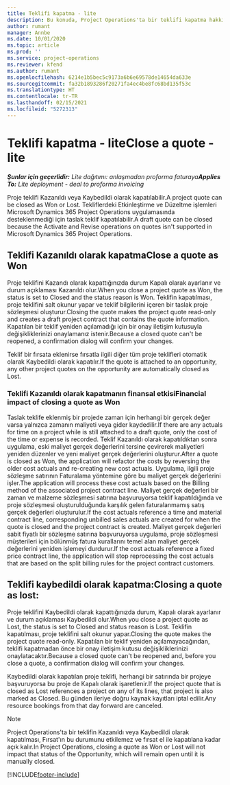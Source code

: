 ```yaml
---
title: Teklifi kapatma - lite
description: Bu konuda, Project Operations'ta bir teklifi kapatma hakkında bilgiler sağlanmaktadır.
author: rumant
manager: Annbe
ms.date: 10/01/2020
ms.topic: article
ms.prod: ''
ms.service: project-operations
ms.reviewer: kfend
ms.author: rumant
ms.openlocfilehash: 6214e1b5bec5c9173a6b6e69578de14654da633e
ms.sourcegitcommit: fa32b1893286f20271fa4ec4be8fc68bd135f53c
ms.translationtype: HT
ms.contentlocale: tr-TR
ms.lasthandoff: 02/15/2021
ms.locfileid: "5272313"
---
```

# <a name="close-a-quote---lite"></a><span data-ttu-id="7ab4f-103">Teklifi kapatma - lite</span><span class="sxs-lookup"><span data-stu-id="7ab4f-103">Close a quote - lite</span></span>

<span data-ttu-id="7ab4f-104">_**Şunlar için geçerlidir:** Lite dağıtımı: anlaşmadan proforma faturaya_</span><span class="sxs-lookup"><span data-stu-id="7ab4f-104">_**Applies To:** Lite deployment - deal to proforma invoicing_</span></span>

<span data-ttu-id="7ab4f-105">Proje teklifi Kazanıldı veya Kaybedildi olarak kapatılabilir.</span><span class="sxs-lookup"><span data-stu-id="7ab4f-105">A project quote can be closed as Won or Lost.</span></span> <span data-ttu-id="7ab4f-106">Tekliflerdeki Etkinleştirme ve Düzeltme işlemleri Microsoft Dynamics 365 Project Operations uygulamasında desteklenmediği için taslak teklif kapatılabilir.</span><span class="sxs-lookup"><span data-stu-id="7ab4f-106">A draft quote can be closed because the Activate and Revise operations on quotes isn't supported in Microsoft Dynamics 365 Project Operations.</span></span>

## <a name="close-a-quote-as-won"></a><span data-ttu-id="7ab4f-107">Teklifi Kazanıldı olarak kapatma</span><span class="sxs-lookup"><span data-stu-id="7ab4f-107">Close a quote as Won</span></span>

<span data-ttu-id="7ab4f-108">Proje teklifini Kazandı olarak kapattığınızda durum Kapalı olarak ayarlanır ve durum açıklaması Kazanıldı olur.</span><span class="sxs-lookup"><span data-stu-id="7ab4f-108">When you close a project quote as Won, the status is set to Closed and the status reason is Won.</span></span> <span data-ttu-id="7ab4f-109">Teklifin kapatılması, proje teklifini salt okunur yapar ve teklif bilgilerini içeren bir taslak proje sözleşmesi oluşturur.</span><span class="sxs-lookup"><span data-stu-id="7ab4f-109">Closing the quote makes the project quote read-only and creates a draft project contract that contains the quote information.</span></span> <span data-ttu-id="7ab4f-110">Kapatılan bir teklif yeniden açılamadığı için bir onay iletişim kutusuyla değişikliklerinizi onaylamanız istenir.</span><span class="sxs-lookup"><span data-stu-id="7ab4f-110">Because a closed quote can't be reopened, a confirmation dialog will confirm your changes.</span></span>

<span data-ttu-id="7ab4f-111">Teklif bir fırsata eklenirse fırsatla ilgili diğer tüm proje teklifleri otomatik olarak Kaybedildi olarak kapatılır.</span><span class="sxs-lookup"><span data-stu-id="7ab4f-111">If the quote is attached to an opportunity, any other project quotes on the opportunity are automatically closed as Lost.</span></span>

### <a name="financial-impact-of-closing-a-quote-as-won"></a><span data-ttu-id="7ab4f-112">Teklifi Kazanıldı olarak kapatmanın finansal etkisi</span><span class="sxs-lookup"><span data-stu-id="7ab4f-112">Financial impact of closing a quote as Won</span></span>

<span data-ttu-id="7ab4f-113">Taslak teklife eklenmiş bir projede zaman için herhangi bir gerçek değer varsa yalnızca zamanın maliyeti veya gider kaydedilir.</span><span class="sxs-lookup"><span data-stu-id="7ab4f-113">If there are any actuals for time on a project while is still attached to a draft quote, only the cost of the time or expense is recorded.</span></span> <span data-ttu-id="7ab4f-114">Teklif Kazanıldı olarak kapatıldıktan sonra uygulama, eski maliyet gerçek değerlerini tersine çevirerek maliyetleri yeniden düzenler ve yeni maliyet gerçek değerlerini oluşturur.</span><span class="sxs-lookup"><span data-stu-id="7ab4f-114">After a quote is closed as Won, the application will refactor the costs by reversing the older cost actuals and re-creating new cost actuals.</span></span> <span data-ttu-id="7ab4f-115">Uygulama, ilgili proje sözleşme satırının Faturalama yöntemine göre bu maliyet gerçek değerlerini işler.</span><span class="sxs-lookup"><span data-stu-id="7ab4f-115">The application will process these cost actuals based on the Billing method of the associated project contract line.</span></span> <span data-ttu-id="7ab4f-116">Maliyet gerçek değerleri bir zaman ve malzeme sözleşmesi satırına başvuruyorsa teklif kapatıldığında ve proje sözleşmesi oluşturulduğunda karşılık gelen faturalanmamış satış gerçek değerleri oluşturulur.</span><span class="sxs-lookup"><span data-stu-id="7ab4f-116">If the cost actuals reference a time and material contract line, corresponding unbilled sales actuals are created for when the quote is closed and the project contract is created.</span></span> <span data-ttu-id="7ab4f-117">Maliyet gerçek değerleri sabit fiyatlı bir sözleşme satırına başvuruyorsa uygulama, proje sözleşmesi müşterileri için bölünmüş fatura kurallarını temel alan maliyet gerçek değerlerini yeniden işlemeyi durdurur.</span><span class="sxs-lookup"><span data-stu-id="7ab4f-117">If the cost actuals reference a fixed price contract line, the application will stop reprocessing the cost actuals that are based on the split billing rules for the project contract customers.</span></span>

## <a name="closing-a-quote-as-lost"></a><span data-ttu-id="7ab4f-118">Teklifi kaybedildi olarak kapatma:</span><span class="sxs-lookup"><span data-stu-id="7ab4f-118">Closing a quote as lost:</span></span>

<span data-ttu-id="7ab4f-119">Proje teklifini Kaybedildi olarak kapattığınızda durum, Kapalı olarak ayarlanır ve durum açıklaması Kaybedildi olur.</span><span class="sxs-lookup"><span data-stu-id="7ab4f-119">When you close a project quote as Lost, the status is set to Closed and status reason is Lost.</span></span> <span data-ttu-id="7ab4f-120">Teklifin kapatılması, proje teklifini salt okunur yapar.</span><span class="sxs-lookup"><span data-stu-id="7ab4f-120">Closing the quote makes the project quote read-only.</span></span> <span data-ttu-id="7ab4f-121">Kapatılan bir teklif yeniden açılamayacağından, teklifi kapatmadan önce bir onay iletişim kutusu değişikliklerinizi onaylatacaktır.</span><span class="sxs-lookup"><span data-stu-id="7ab4f-121">Because a closed quote can't be reopened and, before you close a quote, a confirmation dialog will confirm your changes.</span></span>

<span data-ttu-id="7ab4f-122">Kaybedildi olarak kapatılan proje teklifi, herhangi bir satırında bir projeye başvuruyorsa bu proje de Kapalı olarak işaretlenir.</span><span class="sxs-lookup"><span data-stu-id="7ab4f-122">If the project quote that is closed as Lost references a project on any of its lines, that project is also marked as Closed.</span></span> <span data-ttu-id="7ab4f-123">Bu günden ileriye doğru kaynak kayıtları iptal edilir.</span><span class="sxs-lookup"><span data-stu-id="7ab4f-123">Any resource bookings from that day forward are canceled.</span></span>

> [!NOTE]
> <span data-ttu-id="7ab4f-124">Project Operations'ta bir teklifin Kazanıldı veya Kaybedildi olarak kapatılması, Fırsat'ın bu durumunu etkilemez ve fırsat el ile kapatılana kadar açık kalır.</span><span class="sxs-lookup"><span data-stu-id="7ab4f-124">In Project Operations, closing a quote as Won or Lost will not impact that status of the Opportunity, which will remain open until it is manually closed.</span></span>


[!INCLUDE[footer-include](../../includes/footer-banner.md)]